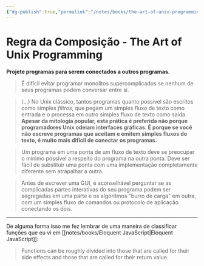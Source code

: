 ```yaml
---
{"dg-publish":true,"permalink":"/notes/books/the-art-of-unix-programming/regra-da-composicao/"}
---
```


# Regra da Composição - The Art of Unix Programming

**Projete programas para serem conectados a outros programas.**

> É difícil evitar programar monolitos supercomplicados se nenhum de seus programas podem conversar entre si.

> (...) No Unix clássico, tantos programas quanto possível são escritos como simples *filtros*, que pegam um simples fluxo de texto como entrada e o processa em outro simples fluxo de texto como saída.
> **Apesar da mitologia popular, esta prática é preferida não porque programadores Unix odeiam interfaces gráficas. É porque se você não escreve programas que aceitam e emitem simples fluxos de texto, é muito mais difícil de conectar os programas.**

> Um programa em uma ponta de um fluxo de texto deve se preocupar o mínimo possível a respeito do programa na outra ponta. Deve ser fácil de substituir uma ponta com uma implementação completamente diferente sem atrapalhar a outra.

> Antes de escrever uma GUI, é aconselhável perguntar se as complicadas partes interativas do seu programa podem ser segregadas em uma parte e os algoritmos "burro de carga" em outra, com um simples fluxo de comandos ou protocolo de aplicação conectando os dois.

---

De alguma forma isso me fez lembrar de uma maneira de classificar funções que eu vi em [[notes/books/Eloquent JavaScript\|Eloquent JavaScript]]:

> Functions can be roughly divided into those that are called for their side effects and those that are called for their return value.
